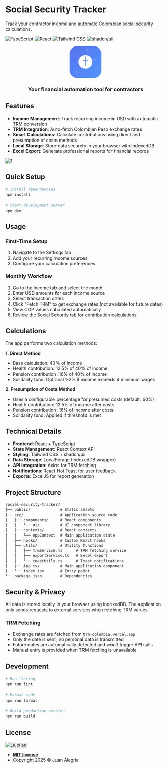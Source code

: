 # Social Security Tracker

Track your contractor income and automate Colombian social security calculations.

![TypeScript](https://img.shields.io/badge/TypeScript-4.9.5-blue?style=for-the-badge&logo=typescript)
![React](https://img.shields.io/badge/React-18.2.0-61DAFB?style=for-the-badge&logo=react)
![Tailwind CSS](https://img.shields.io/badge/Tailwind_CSS-4.1.6-38B2AC?style=for-the-badge&logo=tailwind-css)
![shadcn/ui](https://img.shields.io/badge/shadcn/ui-latest-000000?style=for-the-badge)

<div align="center">
  <img src="public/logo.svg" alt="Social Security Tracker" width="100">
  <h3>Your financial automation tool for contractors</h3>
</div>

## Features

- **Income Management**: Track recurring income in USD with automatic TRM conversion
- **TRM Integration**: Auto-fetch Colombian Peso exchange rates
- **Smart Calculations**: Calculate contributions using direct and presumption of costs methods
- **Local Storage**: Store data securely in your browser with IndexedDB
- **Excel Export**: Generate professional reports for financial records

<img width="1384" alt="1" src="https://github.com/user-attachments/assets/82e0e10a-4c41-42b9-9ec1-0b3a870da5ea" />

## Quick Setup

```bash
# Install dependencies
npm install

# Start development server
npm dev
```

## Usage

### First-Time Setup

1. Navigate to the Settings tab
2. Add your recurring income sources
3. Configure your calculation preferences

### Monthly Workflow

1. Go to the Income tab and select the month
2. Enter USD amounts for each income source
3. Select transaction dates
4. Click "Fetch TRM" to get exchange rates (not available for future dates)
5. View COP values calculated automatically
6. Review the Social Security tab for contribution calculations

## Calculations

The app performs two calculation methods:

**1. Direct Method**
- Base calculation: 40% of income
- Health contribution: 12.5% of 40% of income
- Pension contribution: 16% of 40% of income
- Solidarity fund: Optional 1-2% if income exceeds 4 minimum wages

**2. Presumption of Costs Method**
- Uses a configurable percentage for presumed costs (default: 60%)
- Health contribution: 12.5% of income after costs
- Pension contribution: 16% of income after costs
- Solidarity fund: Applied if threshold is met

## Technical Details

- **Frontend**: React + TypeScript
- **State Management**: React Context API
- **Styling**: Tailwind CSS + shadcn/ui
- **Data Storage**: LocalForage (IndexedDB wrapper)
- **API Integration**: Axios for TRM fetching
- **Notifications**: React Hot Toast for user feedback
- **Exports**: ExcelJS for report generation

## Project Structure

```
social-security-tracker/
├── public/             # Static assets
├── src/                # Application source code
│   ├── components/     # React components
│   │   └── ui/         # UI component library
│   ├── contexts/       # React contexts
│   │   └── AppContext  # Main application state
│   ├── hooks/          # Custom React hooks
│   ├── utils/          # Utility functions
│   │   ├── trmService.ts      # TRM fetching service
│   │   ├── exportService.ts   # Excel export
│   │   └── toastUtils.ts      # Toast notifications
│   ├── App.tsx         # Main application component
│   └── index.tsx       # Entry point
└── package.json        # Dependencies
```

## Security & Privacy

All data is stored locally in your browser using IndexedDB. The application only sends requests to external services when fetching TRM values.

### TRM Fetching

- Exchange rates are fetched from `trm-colombia.vercel.app`
- Only the date is sent; no personal data is transmitted
- Future dates are automatically detected and won't trigger API calls
- Manual entry is provided when TRM fetching is unavailable

## Development

```bash
# Run linting
npm run lint

# Format code
npm run format

# Build production version
npm run build
```

## License

[![License](http://img.shields.io/:license-mit-blue.svg?style=flat-square)](http://badges.mit-license.org)

- **[MIT license](LICENSE)**
- Copyright 2025 © Juan Alegría
